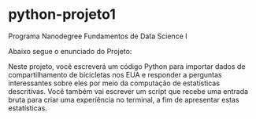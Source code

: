 # python-projeto1
Programa Nanodegree Fundamentos de Data Science I

Abaixo segue o enunciado do Projeto:

Neste projeto, você escreverá um código Python para importar dados de compartilhamento de bicicletas nos EUA e responder a perguntas interessantes sobre eles por meio da computação de estatísticas descritivas. Você também vai escrever um script que recebe uma entrada bruta para criar uma experiência no terminal, a fim de apresentar estas estatísticas.
